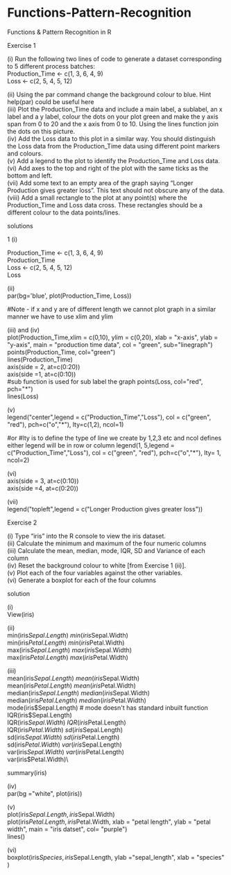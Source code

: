 # Functions-Pattern-Recognition
Functions &amp; Pattern Recognition in R


Exercise 1

(i) Run the following two lines of code to generate a dataset corresponding to 5 different process batches:\
Production_Time <- c(1, 3, 6, 4, 9)\
Loss <- c(2, 5, 4, 5, 12)

(ii) Using the par command change the background colour to blue. Hint help(par) could be useful here\
(iii) Plot the Production_Time data and include a main label, a sublabel, an x label and a y label, colour the dots on your plot green and make the y axis span from 0 to 20 and the x axis from 0 to 10. Using the lines function join the dots on this picture.\
(iv) Add the Loss data to this plot in a similar way. You should distinguish the Loss data from the Production_Time data using different point markers and colours.\
(v) Add a legend to the plot to identify the Production_Time and Loss data.\
(vi) Add axes to the top and right of the plot with the same ticks as the bottom and left.\
(vii) Add some text to an empty area of the graph saying “Longer Production gives greater loss”. This text should not obscure any of the data.\
(viii) Add a small rectangle to the plot at any point(s) where the Production_Time and Loss data cross. These rectangles should be a different colour to the data points/lines.


solutions

1 (i)

Production_Time <- c(1, 3, 6, 4, 9)\
Production_Time\
Loss <- c(2, 5, 4, 5, 12)\
Loss

(ii)\
par(bg='blue', plot(Production_Time, Loss))

#Note - if x and y are of different length we cannot plot graph in a similar manner we have to use xlim and ylim

(iii) and (iv)\
plot(Production_Time,xlim = c(0,10), ylim = c(0,20), xlab = "x-axis", ylab = "y-axis", main = "production time data", col = "green", sub="linegraph")\
points(Production_Time, col="green")\
lines(Production_Time)\
axis(side = 2, at=c(0:20))\
axis(side =1, at=c(0:10))\
#sub function is used for sub label the graph
points(Loss, col="red", pch="*")\
lines(Loss)

(v)\
legend("center",legend = c("Production_Time","Loss"), col = c("green", "red"), pch=c("o","*"), lty=c(1,2), ncol=1)

#or 
#lty is to define the type of line we create by 1,2,3 etc and ncol defines either legend will be in row or column
legend(1, 5,legend = c("Production_Time","Loss"), col = c("green", "red"), pch=c("o","*"), lty= 1, ncol=2)

(vi)\
axis(side = 3, at=c(0:10))\
axis(side =4, at=c(0:20))

(vii)\
legend("topleft",legend = c("Longer Production gives greater loss"))



Exercise 2

(i) Type “iris” into the R console to view the iris dataset.\
(ii) Calculate the minimum and maximum of the four numeric columns\
(iii) Calculate the mean, median, mode, IQR, SD and Variance of each column\
(iv) Reset the background colour to white [from Exercise 1 (ii)].\
(v) Plot each of the four variables against the other variables.\
(vi) Generate a boxplot for each of the four columns


solution

(i)\
View(iris)

(ii)\
min(iris$Sepal.Length)\
min(iris$Sepal.Width)\
min(iris$Petal.Length)\
min(iris$Petal.Width)\
max(iris$Sepal.Length)\
max(iris$Sepal.Width)\
max(iris$Petal.Length)\
max(iris$Petal.Width)

(iii)\
mean(iris$Sepal.Length)\
mean(iris$Sepal.Width)\
mean(iris$Petal.Length)\
mean(iris$Petal.Width)\
median(iris$Sepal.Length)\
median(iris$Sepal.Width)\
median(iris$Petal.Length)\
median(iris$Petal.Width)\
mode(iris$Sepal.Length) # mode doesn't has standard inbuilt function 
IQR(iris$Sepal.Length)\
IQR(iris$Sepal.Width)\
IQR(iris$Petal.Length)\
IQR(iris$Petal.Width)\
sd(iris$Sepal.Length)\
sd(iris$Sepal.Width)\
sd(iris$Petal.Length)\
sd(iris$Petal.Width)\
var(iris$Sepal.Length)\
var(iris$Sepal.Width)\
var(iris$Petal.Length)\
var(iris$Petal.Width)\

summary(iris)

(iv)\
par(bg ="white", plot(iris))

(v)\
plot(iris$Sepal.Length, iris$Sepal.Width)\
plot(iris$Petal.Length, iris$Petal.Width, xlab = "petal length", ylab = "petal width", main = "iris datset", col= "purple")\
lines()

(vi)\
boxplot(iris$Species , iris$Sepal.Length, ylab ="sepal_length", xlab = "species" )

